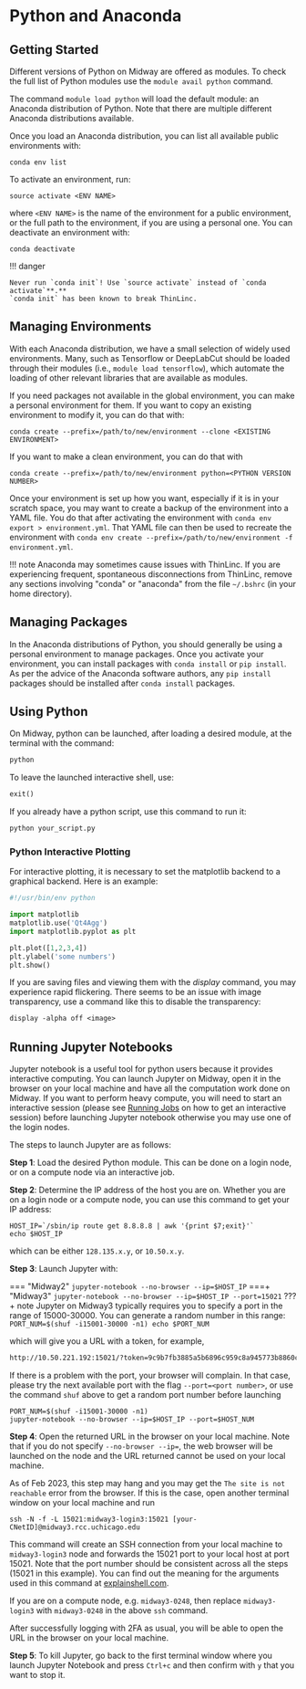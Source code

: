 # Python and Anaconda

## Getting Started

Different versions of Python on Midway are offered as modules. To check the full list of Python modules
use the `module avail python` command.

The command `module load python` will load the default module: an Anaconda distribution
of Python. Note that there are multiple different Anaconda distributions available.  

Once you load an Anaconda distribution, you can list all available public environments with:
```
conda env list  
```
To activate an environment, run:
```
source activate <ENV NAME>
```
where `<ENV NAME>` is the name of the environment for a public environment,
or the full path to the environment, if you are using a personal one. You can deactivate an environment
with:
 ```
 conda deactivate
 ```

!!! danger

    Never run `conda init`! Use `source activate` instead of `conda activate`**.**
    `conda init` has been known to break ThinLinc.

## Managing Environments

With each Anaconda distribution, we have a small selection of widely used environments. Many, such as
Tensorflow or DeepLabCut should be loaded through their modules (i.e., `module load tensorflow`), which automate the loading of other
relevant libraries that are available as modules.

If you need packages not available in the global environment, you can make a personal environment for
them. If you want to copy an existing environment to modify it, you can do that with:
```
conda create --prefix=/path/to/new/environment --clone <EXISTING ENVIRONMENT>
``` 
If you want to make a clean environment, you can do that with
```
conda create --prefix=/path/to/new/environment python=<PYTHON VERSION NUMBER>
```

Once your environment is set up how you want, especially if it is in your scratch space, you may want
to create a backup of the environment into a YAML file. You do that after activating the environment
with `conda env export > environment.yml`. That YAML file can then be used to recreate the environment
with `conda env create --prefix=/path/to/new/environment -f environment.yml`.

!!! note
    Anaconda may sometimes cause issues with ThinLinc. If you are experiencing frequent, spontaneous disconnections from ThinLinc, remove any sections involving "conda" or "anaconda" from the file `~/.bshrc` (in your home directory).
    
## Managing Packages

In the Anaconda distributions of Python, you should generally be using a personal environment to manage
packages. Once you activate your environment, you can install packages with `conda install` or
`pip install`. As per the advice of the Anaconda software authors, any  `pip install` packages
should be installed after `conda install` packages.


## Using Python

On Midway, python can be launched, after loading a desired module, at the terminal with the command:

```default
python
```

To leave the launched interactive shell, use:

```default
exit()
```

If you already have a python script, use this command to run it:

```default
python your_script.py
```

### Python Interactive Plotting

For interactive plotting, it is necessary to set the matplotlib backend to a
graphical backend. Here is an example:

```python
#!/usr/bin/env python

import matplotlib
matplotlib.use('Qt4Agg')
import matplotlib.pyplot as plt

plt.plot([1,2,3,4])
plt.ylabel('some numbers')
plt.show()
```

If you are saving files and viewing them with the *display* command, you may
experience rapid flickering. There seems to be an issue with image
transparency, use a command like this to disable the transparency:

```default
display -alpha off <image>
```

## Running Jupyter Notebooks

Jupyter notebook is a useful tool for python users because it provides
interactive computing. You can launch Jupyter on Midway, open it in the
browser on your local machine and have all the computation work done
on Midway. If you want to perform heavy compute, you will need to start an interactive session (please see
[Running Jobs](/midway23/midway_submitting_jobs) on how to get an interactive session)
before launching Jupyter notebook otherwise you may use one of the login nodes.

The steps to launch Jupyter are as follows:

**Step 1**: Load the desired Python module. This can be done on a login node, or on a compute node via an interactive job.

**Step 2**: Determine the IP address of the host you are on. Whether you are on a login node or a compute node,
you can use this command to get your IP address:

```
HOST_IP=`/sbin/ip route get 8.8.8.8 | awk '{print $7;exit}'`
echo $HOST_IP
```
which can be either `128.135.x.y`, or `10.50.x.y`.

**Step 3**: Launch Jupyter with:

=== "Midway2"
    ```
    jupyter-notebook --no-browser --ip=$HOST_IP
    ```
===+ "Midway3"
    ```
    jupyter-notebook --no-browser --ip=$HOST_IP --port=15021
    ```
    ???+ note
        Jupyter on Midway3 typically requires you to specify a port in the range of 15000-30000. You can
        generate a random number in this range:
        ```
        PORT_NUM=$(shuf -i15001-30000 -n1)
        echo $PORT_NUM
        ```

which will give you a URL with a token, for example,

```default
http://10.50.221.192:15021/?token=9c9b7fb3885a5b6896c959c8a945773b8860c6e2e0bad629
```

If there is a problem with the port, your browser will complain. In that case, please try the next available port
with the flag `--port=<port number>`, or use the command `shuf`  above to get a random port number before launching
```
PORT_NUM=$(shuf -i15001-30000 -n1)
jupyter-notebook --no-browser --ip=$HOST_IP --port=$HOST_NUM
```

**Step 4**: Open the returned URL in the browser on your local machine. Note that if you do
not specify `--no-browser --ip=`, the web browser will be launched on the node and
the URL returned cannot be used on your local machine.

As of Feb 2023, this step may hang and you may get the `The site is not reachable` error from the browser.
If this is the case, open another terminal window on your local machine and run

```
ssh -N -f -L 15021:midway3-login3:15021 [your-CNetID]@midway3.rcc.uchicago.edu
```
This command will create an SSH connection from your local machine to `midway3-login3` node and forwards the 15021 port
to your local host at port 15021. Note that the port number should be consistent across all the steps (15021 in this example).
You can find out the meaning for the arguments used in this command at [explainshell.com](https://explainshell.com).

If you are on a compute node, e.g. `midway3-0248`, then replace `midway3-login3` with `midway3-0248` in the above `ssh` command.

After successfully logging with 2FA as usual, you will be able to open the URL in the browser on your local machine.

**Step 5**: To kill Jupyter, go back to the first terminal window where you launch Jupyter Notebook
and press `Ctrl+c` and then confirm with `y` that you want to stop it.


